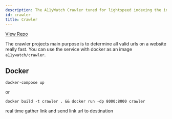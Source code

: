 ```yaml
---
description: The A11yWatch Crawler tuned for lightspeed indexing the internet.
id: crawler
title: Crawler
---
```


[View Repo](https://github.com/A11yWatch/crawler)

The crawler projects main purpose is to determine all valid urls on a website really fast.
You can use the service with docker as an image `a11ywatch/crawler`.

## Docker

`docker-compose up`

or

`docker build -t crawler . && docker run -dp 8000:8000 crawler`

real time gather link and send link url to destination
